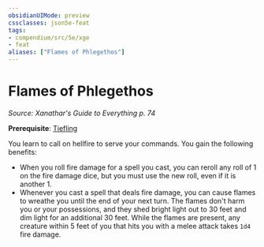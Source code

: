 ```yaml
---
obsidianUIMode: preview
cssclasses: json5e-feat
tags:
- compendium/src/5e/xge
- feat
aliases: ["Flames of Phlegethos"]
---
```

# Flames of Phlegethos
*Source: Xanathar's Guide to Everything p. 74*  

**Prerequisite**: [Tiefling](5E2014官方资源/races/tiefling.md)

You learn to call on hellfire to serve your commands. You gain the following benefits:

- When you roll fire damage for a spell you cast, you can reroll any roll of 1 on the fire damage dice, but you must use the new roll, even if it is another 1.  
- Whenever you cast a spell that deals fire damage, you can cause flames to wreathe you until the end of your next turn. The flames don't harm you or your possessions, and they shed bright light out to 30 feet and dim light for an additional 30 feet. While the flames are present, any creature within 5 feet of you that hits you with a melee attack takes `1d4` fire damage.